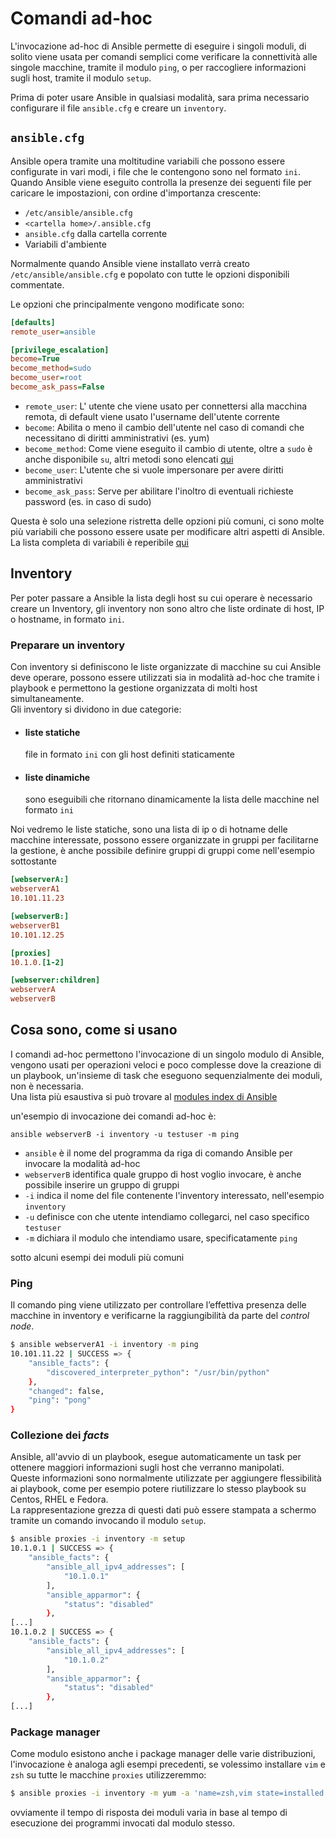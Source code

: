 # Comandi ad-hoc

L'invocazione ad-hoc di Ansible permette di eseguire i singoli moduli, di solito
viene usata per comandi semplici come verificare la connettività alle singole
macchine, tramite il modulo `ping`, o per raccogliere informazioni sugli host, tramite il modulo `setup`.

Prima di poter usare Ansible in qualsiasi modalità, sara prima necessario configurare il file `ansible.cfg` e creare un `inventory`.

## `ansible.cfg`
Ansible opera tramite una moltitudine variabili che possono essere configurate in vari modi, i file che le contengono sono nel formato `ini`.
Quando Ansible viene eseguito controlla la presenze dei seguenti file per caricare le impostazioni, con ordine d'importanza crescente:

* `/etc/ansible/ansible.cfg`
* `<cartella home>/.ansible.cfg`
* `ansible.cfg` dalla cartella corrente
* Variabili d'ambiente

Normalmente quando Ansible viene installato verrà creato `/etc/ansible/ansible.cfg` e popolato con tutte le opzioni disponibili commentate.

Le opzioni che principalmente vengono modificate sono:

```ini
[defaults]
remote_user=ansible

[privilege_escalation]
become=True
become_method=sudo
become_user=root
become_ask_pass=False
```

* `remote_user`: L' utente che viene usato per connettersi alla macchina remota, di default viene usato l'username dell'utente corrente
* `become`: Abilita o meno il cambio dell'utente nel caso di comandi che necessitano di diritti amministrativi (es. yum)
* `become_method`: Come viene eseguito il cambio di utente, oltre a `sudo` è anche disponibile `su`, altri metodi sono elencati [qui](https://docs.ansible.com/ansible/latest/plugins/become.html#plugin-list)
* `become_user`: L'utente che si vuole impersonare per avere diritti amministrativi
* `become_ask_pass`: Serve per abilitare l'inoltro di eventuali richieste password (es. in caso di sudo)

Questa è solo una selezione ristretta delle opzioni più comuni, ci sono molte più variabili che possono essere usate per modificare altri aspetti di Ansible.  
La lista completa di variabili è reperibile [qui](https://docs.ansible.com/ansible/latest/reference_appendices/config.html)

## Inventory
Per poter passare a Ansible la lista degli host su cui operare è necessario creare un Inventory, gli inventory non sono altro che liste ordinate di host, IP o hostname, in formato `ini`.

### Preparare un inventory

Con inventory si definiscono le liste organizzate di macchine su cui Ansible
deve operare, possono essere utilizzati sia in modalità ad-hoc che tramite i playbook e permettono la gestione organizzata di molti host simultaneamente.  
Gli inventory  si dividono in due categorie:
* #### liste statiche 
  file in formato `ini` con gli host definiti staticamente  
* #### liste dinamiche
  sono eseguibili che ritornano dinamicamente la lista delle macchine nel formato `ini`  

Noi vedremo le liste statiche, sono una lista di ip o di hotname delle macchine
interessate, possono essere organizzate in gruppi per facilitarne la gestione,
è anche possibile definire gruppi di gruppi come nell'esempio sottostante

```ini
[webserverA:]
webserverA1
10.101.11.23

[webserverB:]
webserverB1
10.101.12.25

[proxies]
10.1.0.[1-2]

[webserver:children]
webserverA
webserverB
```

## Cosa sono, come si usano

I comandi ad-hoc permettono l'invocazione di un singolo modulo di Ansible,
vengono usati per operazioni veloci e poco complesse dove la creazione di un
playbook, un'insieme di task che eseguono sequenzialmente dei moduli, non è necessaria.  
Una lista più esaustiva si può trovare al [modules index di Ansible](https://docs.ansible.com/ansible/latest/modules/modules_by_category.html)

un'esempio di invocazione dei comandi ad-hoc è:

```
ansible webserverB -i inventory -u testuser -m ping 
```

* `ansible` è il nome del programma da riga di comando Ansible per invocare la modalità ad-hoc
* `webserverB` identifica quale gruppo di host voglio invocare, è anche possibile inserire un gruppo di gruppi
* `-i` indica il nome del file contenente l'inventory interessato, nell'esempio `inventory`
* `-u` definisce con che utente intendiamo collegarci, nel caso specifico `testuser`
* `-m` dichiara il modulo che intendiamo usare, specificatamente `ping`

sotto alcuni esempi dei moduli più comuni

### Ping
Il comando ping viene utilizzato per controllare l’effettiva presenza delle
macchine in inventory e verificarne la raggiungibilità da parte del _control node_.

```bash
$ ansible webserverA1 -i inventory -m ping
10.101.11.22 | SUCCESS => {
    "ansible_facts": {
        "discovered_interpreter_python": "/usr/bin/python"
    },
    "changed": false,
    "ping": "pong"
}
```

### Collezione dei _facts_
Ansible, all'avvio di un playbook, esegue automaticamente un task per ottenere maggiori informazioni sugli host che verranno manipolati.  
Queste informazioni sono normalmente utilizzate per aggiungere flessibilità ai playbook,
come per esempio potere riutilizzare lo stesso playbook su Centos, RHEL e Fedora.  
La rappresentazione grezza di questi dati può essere stampata a schermo tramite un comando invocando il modulo `setup`.

```bash
$ ansible proxies -i inventory -m setup
10.1.0.1 | SUCCESS => {
    "ansible_facts": {
        "ansible_all_ipv4_addresses": [
            "10.1.0.1"
        ],
        "ansible_apparmor": {
            "status": "disabled"
        },
[...]
10.1.0.2 | SUCCESS => {
    "ansible_facts": {
        "ansible_all_ipv4_addresses": [
            "10.1.0.2"
        ],
        "ansible_apparmor": {
            "status": "disabled"
        },
[...]
```

### Package manager

Come modulo esistono anche i package manager delle varie distribuzioni,
l'invocazione è analoga agli esempi precedenti, se volessimo installare
`vim` e `zsh` su tutte le macchine `proxies` utilizzeremmo:

```bash
$ ansible proxies -i inventory -m yum -a 'name=zsh,vim state=installed'
```

ovviamente il tempo di risposta dei moduli varia in base al tempo di esecuzione dei programmi invocati dal modulo stesso.
